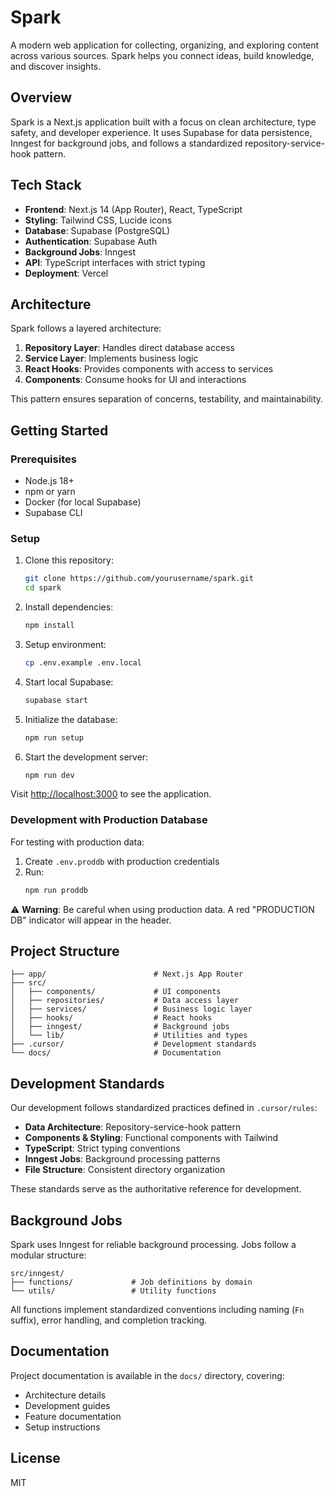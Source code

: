 # Spark

A modern web application for collecting, organizing, and exploring content across various sources. Spark helps you connect ideas, build knowledge, and discover insights.

## Overview

Spark is a Next.js application built with a focus on clean architecture, type safety, and developer experience. It uses Supabase for data persistence, Inngest for background jobs, and follows a standardized repository-service-hook pattern.

## Tech Stack

- **Frontend**: Next.js 14 (App Router), React, TypeScript
- **Styling**: Tailwind CSS, Lucide icons
- **Database**: Supabase (PostgreSQL)
- **Authentication**: Supabase Auth
- **Background Jobs**: Inngest
- **API**: TypeScript interfaces with strict typing
- **Deployment**: Vercel

## Architecture

Spark follows a layered architecture:

1. **Repository Layer**: Handles direct database access
2. **Service Layer**: Implements business logic
3. **React Hooks**: Provides components with access to services
4. **Components**: Consume hooks for UI and interactions

This pattern ensures separation of concerns, testability, and maintainability.

## Getting Started

### Prerequisites

- Node.js 18+
- npm or yarn
- Docker (for local Supabase)
- Supabase CLI

### Setup

1. Clone this repository:
   ```bash
   git clone https://github.com/yourusername/spark.git
   cd spark
   ```

2. Install dependencies:
   ```bash
   npm install
   ```

3. Setup environment:
   ```bash
   cp .env.example .env.local
   ```

4. Start local Supabase:
   ```bash
   supabase start
   ```

5. Initialize the database:
   ```bash
   npm run setup
   ```

6. Start the development server:
   ```bash
   npm run dev
   ```

Visit [http://localhost:3000](http://localhost:3000) to see the application.

### Development with Production Database

For testing with production data:

1. Create `.env.proddb` with production credentials
2. Run:
   ```bash
   npm run proddb
   ```

⚠️ **Warning**: Be careful when using production data. A red "PRODUCTION DB" indicator will appear in the header.

## Project Structure

```
├── app/                        # Next.js App Router
├── src/
│   ├── components/             # UI components
│   ├── repositories/           # Data access layer
│   ├── services/               # Business logic layer
│   ├── hooks/                  # React hooks
│   ├── inngest/                # Background jobs
│   └── lib/                    # Utilities and types
├── .cursor/                    # Development standards
└── docs/                       # Documentation
```

## Development Standards

Our development follows standardized practices defined in `.cursor/rules`:

- **Data Architecture**: Repository-service-hook pattern
- **Components & Styling**: Functional components with Tailwind
- **TypeScript**: Strict typing conventions
- **Inngest Jobs**: Background processing patterns
- **File Structure**: Consistent directory organization

These standards serve as the authoritative reference for development.

## Background Jobs

Spark uses Inngest for reliable background processing. Jobs follow a modular structure:

```
src/inngest/
├── functions/             # Job definitions by domain
└── utils/                 # Utility functions
```

All functions implement standardized conventions including naming (`Fn` suffix), error handling, and completion tracking.

## Documentation

Project documentation is available in the `docs/` directory, covering:

- Architecture details
- Development guides
- Feature documentation
- Setup instructions

## License

MIT

